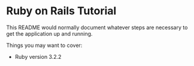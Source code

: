 # Ruby on Rails Tutorial

This README would normally document whatever steps are necessary to get the
application up and running.

Things you may want to cover:

* Ruby version
3.2.2